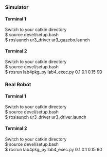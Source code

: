 ### Simulator

#### Terminal 1
Switch to your catkin directory  
$ source devel/setup.bash  
$ roslaunch ur3_driver ur3_gazebo.launch  

#### Terminal 2
Switch to your catkin directory  
$ source devel/setup.bash  
$ rosrun lab4pkg_py lab4_exec.py 0.1 0.1 0.15 90  

### Real Robot

#### Terminal 1
Switch to your catkin directory  
$ source devel/setup.bash  
$ roslaunch ur3_driver ur3_driver.launch  

#### Terminal 2
Switch to your catkin directory  
$ source devel/setup.bash  
$ rosrun lab4pkg_py lab4_exec.py 0.1 0.1 0.15 90  

